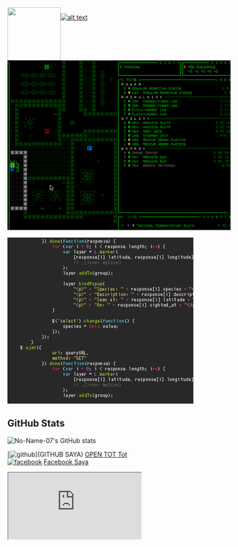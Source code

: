 <img src="https://c.top4top.io/p_2293atz350.jpg" width="120" height="120" align="left">
<tengah>


<a href="https://Instagram.com/___no__name_07"><img src="https://disk.mediaindonesia.com/thumbs/1800x1200/news/2020/03/1e2c29c543e1c21f54846e7f3eae7c7e.jpg" alt="alt text" width="20" height="20"></a>


![Teks alternatif](https://github.com/MRVIVEK-CODER/MRVIVEK-CODER/raw/main/md7Oqrf.gif)

</p>

![Teks alternatif](https://github.com/MRVIVEK-CODER/Decompiler/raw/main/106824690-8dd73a00-66ad-11eb-89e2-53e13ac6f594.gif)

## GitHub Stats  
![No-Name-07's GitHub stats](https://github-readme-stats.vercel.app/api?username=No-Name-07&show_icons=true&theme=chartreuse-dark)  


[<img src='https://cdn.jsdelivr.net/npm/simple-icons@3.0.1/icons/github.svg' alt='github' height='40'>](GITHUB SAYA) <a href="https://github.com/No-Name-07">OPEN TOT Tot</a>  
[<img src='https://cdn.jsdelivr.net/npm/simple-icons@3.0.1/icons/facebook.svg' alt='facebook' height='40'>](FACEBOOK) <a href="https://www.facebook.com/profile.php?id=100050486723937">Facebook Saya</a>


<iframe src="https://www.youtube.com/embed/n92vBmomSNY"></iframe>


 

